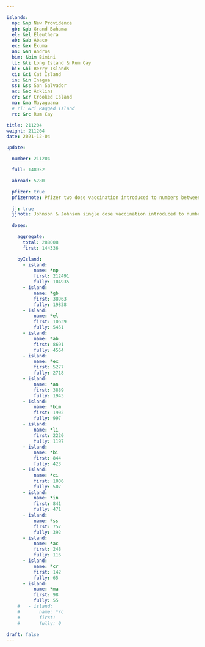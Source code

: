 ```yaml
---

islands:
  np: &np New Providence
  gb: &gb Grand Bahama
  el: &el Eleuthera
  ab: &ab Abaco
  ex: &ex Exuma
  an: &an Andros
  bim: &bim Bimini
  li: &li Long Island & Rum Cay
  bi: &bi Berry Islands
  ci: &ci Cat Island
  in: &in Inagua
  ss: &ss San Salvador
  ac: &ac Acklins
  cr: &cr Crooked Island
  ma: &ma Mayaguana
  # ri: &ri Ragged Island
  rc: &rc Rum Cay

title: 211204
weight: 211204
date: 2021-12-04

update:

  number: 211204

  full: 148952

  abroad: 5280

  pfizer: true
  pfizernote: Pfizer two dose vaccination introduced to numbers between Saturday, Aug 07, 2021 and  Saturday, Aug 14, 2021 period.

  jj: true
  jjnote: Johnson & Johnson single dose vaccination introduced to numbers between Sat, Sep 4, 2021 and Fri, Sep 10, 2021 period.
  
  doses:

    aggregate:
      total: 288008
      first: 144336

    byIsland:
      - island:
          name: *np
          first: 212491
          fully: 104935
      - island:
          name: *gb
          first: 38963
          fully: 19838
      - island:
          name: *el
          first: 10639
          fully: 5451
      - island:
          name: *ab
          first: 8691
          fully: 4564
      - island:
          name: *ex
          first: 5277
          fully: 2718
      - island:
          name: *an
          first: 3889
          fully: 1943
      - island:
          name: *bim
          first: 1902
          fully: 997
      - island:
          name: *li
          first: 2220
          fully: 1197
      - island:
          name: *bi
          first: 844
          fully: 423
      - island:
          name: *ci
          first: 1006
          fully: 507
      - island:
          name: *in
          first: 841
          fully: 471
      - island:
          name: *ss
          first: 757
          fully: 392
      - island:
          name: *ac
          first: 248
          fully: 116
      - island:
          name: *cr
          first: 142
          fully: 65
      - island:
          name: *ma
          first: 98
          fully: 55
    #   - island:
    #       name: *rc
    #       first: 
    #       fully: 0

draft: false
---
```


